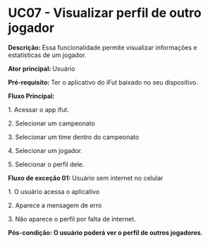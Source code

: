 # UC07 - Visualizar perfil de outro jogador

<p class = "text-justify"><b>Descrição: </b>Essa funcionalidade permite visualizar informações e estatísticas de um jogador.
</p>
<p class = "text-justify"><b>Ator principal: </b>Usuário</p>
<p class = "text-justify"><b>Pré-requisito: </b>Ter o aplicativo do iFut baixado no seu dispositivo.</p>
<b>Fluxo Principal:</b><p class = "text-justify"></p>
 <p>1. Acessar o app ifut.</p>
	<p>2. Selecionar um campeonato</p>
	<p>3. Selecionar um time dentro do campeonato</p>
	<p>4. Selecionar um jogador.</p>
	<p>5. Selecionar o perfil dele.</p>

<b>Fluxo de exceção 01: </b>Usuário sem internet no celular
<p class = "text-justify">1. O usuário acessa o aplicativo</p>
<p class = "text-justify">2. Aparece a mensagem de erro</p>
<p class = "text-justify">3. Não aparece o perfil por falta de internet.</p>
<p><b>Pós-condição: O usuário poderá ver o perfil de outros jogadores.</b></p>